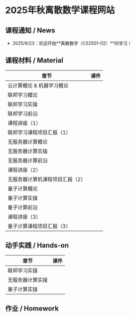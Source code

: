 # 2025年秋离散数学课程网站




## 课程通知 / News
- 2025/9/23：欢迎开始**离散数学（CS2501-02）**的学习！



## 课程材料 / Material

| 章节            | 课件                                                         |
| --------------- | ------------------------------------------------------------ |
| 云计算概论 & 机器学习概论       |      |
| 联邦学习概论                    |      |
| 联邦学习实操                    |      |
| 联邦学习前沿                    |      |
| 课程讲座（1）                   |      |
| 联邦学习课程项目汇报（1）       |      |
| 无服务器计算概论                |      |
| 无服务器计算实操                |      |
| 无服务器计算前沿                |      |
| 课程讲座（2）                   |      |
| 无服务器计算机课程项目汇报（2） |      |
| 量子计算概论                    |      |
| 量子计算实操                    |      |
| 量子计算前沿                    |      |
| 课程讲座（3）                   |  |
| 量子计算课程项目汇报（3）       |  |



## 动手实践 / Hands-on

| 章节            | 课件                                                         |
| --------------- | ------------------------------------------------------------ |
| 联邦学习实操 |  |
| 无服务器计算实操 |      |
| 量子计算实操 |  |



## 作业 / Homework

